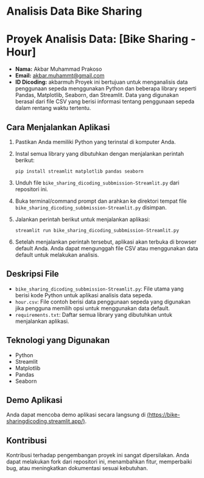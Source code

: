 # Analisis Data Bike Sharing

# Proyek Analisis Data: [Bike Sharing - Hour]
- **Nama:** Akbar Muhammad Prakoso
- **Email:** akbar.muhammt@gmail.com
- **ID Dicoding:** akbarmuh
Proyek ini bertujuan untuk menganalisis data penggunaan sepeda menggunakan Python dan beberapa library seperti Pandas, Matplotlib, Seaborn, dan Streamlit. Data yang digunakan berasal dari file CSV yang berisi informasi tentang penggunaan sepeda dalam rentang waktu tertentu.

## Cara Menjalankan Aplikasi

1. Pastikan Anda memiliki Python yang terinstal di komputer Anda.
2. Instal semua library yang dibutuhkan dengan menjalankan perintah berikut:

    ```
    pip install streamlit matplotlib pandas seaborn
    ```

3. Unduh file `bike_sharing_dicoding_subbmission-Streamlit.py` dari repositori ini.
4. Buka terminal/command prompt dan arahkan ke direktori tempat file `bike_sharing_dicoding_subbmission-Streamlit.py` disimpan.
5. Jalankan perintah berikut untuk menjalankan aplikasi:

    ```
    streamlit run bike_sharing_dicoding_subbmission-Streamlit.py
    ```

6. Setelah menjalankan perintah tersebut, aplikasi akan terbuka di browser default Anda. Anda dapat mengunggah file CSV atau menggunakan data default untuk melakukan analisis.

## Deskripsi File

- `bike_sharing_dicoding_subbmission-Streamlit.py`: File utama yang berisi kode Python untuk aplikasi analisis data sepeda.
- `hour.csv`: File contoh berisi data penggunaan sepeda yang digunakan jika pengguna memilih opsi untuk menggunakan data default.
- `requirements.txt`: Daftar semua library yang dibutuhkan untuk menjalankan aplikasi.

## Teknologi yang Digunakan

- Python
- Streamlit
- Matplotlib
- Pandas
- Seaborn

## Demo Aplikasi

Anda dapat mencoba demo aplikasi secara langsung di [(https://bike-sharingdicoding.streamlit.app/)](https://bike-sharingdicoding.streamlit.app/).

## Kontribusi

Kontribusi terhadap pengembangan proyek ini sangat dipersilakan. Anda dapat melakukan fork dari repositori ini, menambahkan fitur, memperbaiki bug, atau meningkatkan dokumentasi sesuai kebutuhan.

